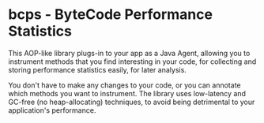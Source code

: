 bcps - ByteCode Performance Statistics
====

This AOP-like library plugs-in to your app as a Java Agent, allowing you to instrument methods that you find interesting in your code, for collecting and storing performance statistics easily, for later analysis.

You don't have to make any changes to your code, or you can annotate which methods you want to instrument.
The library uses low-latency and GC-free (no heap-allocating) techniques, to avoid being detrimental to your application's performance.
